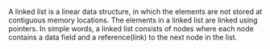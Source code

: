 A linked list is a linear data structure, in which the elements are not stored at contiguous memory locations. 
The elements in a linked list are linked using pointers.
In simple words, a linked list consists of nodes where each node contains a data field and a reference(link) to the next node in the list.
